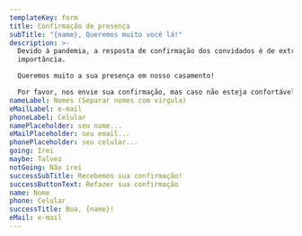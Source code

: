 ```yaml
---
templateKey: form
title: Confirmação de presença
subTitle: "{name}, Queremos muito você lá!"
description: >-
  Devido à pandemia, a resposta de confirmação dos convidados é de extrema
  importância.

  Queremos muito a sua presença em nosso casamento!

  Por favor, nos envie sua confirmação, mas caso não esteja confortável com o momento será totalmente compreensível a sua ausência.
nameLabel: Nomes (Separar nomes com vírgula)
eMailLabel: e-mail
phoneLabel: Celular
namePlaceholder: seu nome...
eMailPlaceholder: seu email...
phonePlaceholder: seu celular...
going: Irei
maybe: Talvez
notGoing: Não irei
successSubTitle: Recebemos sua confirmação!
successButtonText: Refazer sua confirmação
name: Nome
phone: Celular
successTitle: Boa, {name}!
eMail: e-mail
---
```

